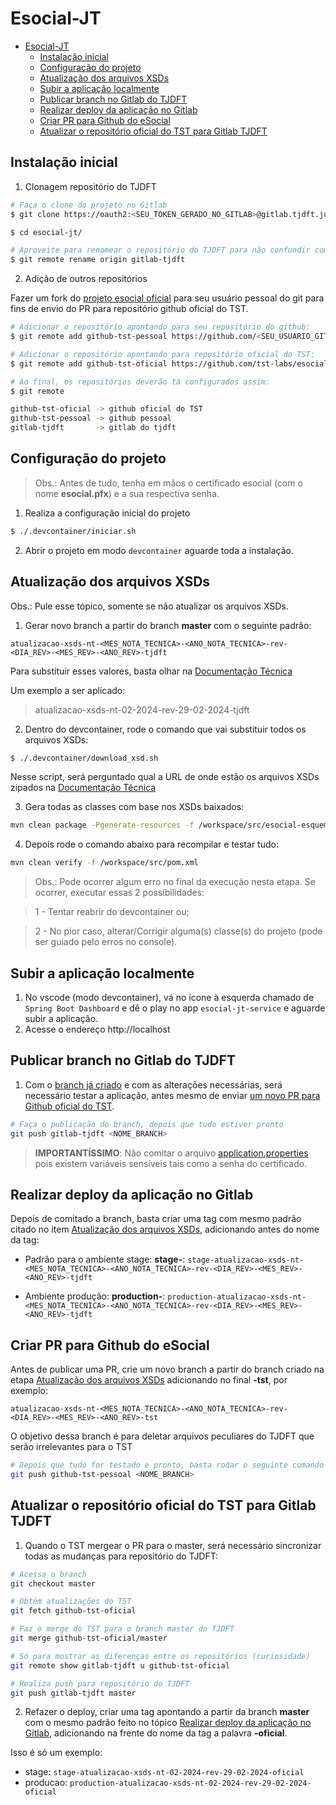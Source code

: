 # Esocial-JT

- [Esocial-JT](#esocial-jt)
  - [Instalação inicial](#instalação-inicial)
  - [Configuração do projeto](#configuração-do-projeto)
  - [Atualização dos arquivos XSDs](#atualização-dos-arquivos-xsds)
  - [Subir a aplicação localmente](#subir-a-aplicação-localmente)
  - [Publicar branch no Gitlab do TJDFT](#publicar-branch-no-gitlab-do-tjdft)
  - [Realizar deploy da aplicação no Gitlab](#realizar-deploy-da-aplicação-no-gitlab)
  - [Criar PR para Github do eSocial](#criar-pr-para-github-do-esocial)
  - [Atualizar o repositório oficial do TST para Gitlab TJDFT](#atualizar-o-repositório-oficial-do-tst-para-gitlab-tjdft)


## Instalação inicial

1) Clonagem repositório do TJDFT

```bash
# Faça o clone do projeto no Gitlab
$ git clone https://oauth2:<SEU_TOKEN_GERADO_NO_GITLAB>@gitlab.tjdft.jus.br/cosoft/nusof5/esocial/esocial-jt.git

$ cd esocial-jt/

# Aproveite para renomear o repositório do TJDFT para não confundir com os outros repositórios que serão adicionados a seguir
$ git remote rename origin gitlab-tjdft
```

2) Adição de outros repositórios

Fazer um fork do [projeto esocial oficial](https://github.com/tst-labs/esocial) para seu usuário pessoal do git para fins de envio do PR para repositório github oficial do TST.

```bash
# Adicionar o repositório apontando para seu repositório do github:
$ git remote add github-tst-pessoal https://github.com/<SEU_USUARIO_GITHUB>/esocial.git

# Adicionar o repositório apontando para repositório oficial do TST:
$ git remote add github-tst-oficial https://github.com/tst-labs/esocial.git

# Ao final, os repositórios deverão tá configurados assim:
$ git remote

github-tst-oficial -> github oficial do TST
github-tst-pessoal -> github pessoal
gitlab-tjdft       -> gitlab do tjdft
```

## Configuração do projeto

> Obs.: Antes de tudo, tenha em mãos o certificado esocial (com o nome **esocial.pfx**) e a sua respectiva senha.

1) Realiza a configuração inicial do projeto

```bash
$ ./.devcontainer/iniciar.sh
```

2) Abrir o projeto em modo `devcontainer` aguarde toda a instalação.

## Atualização dos arquivos XSDs

Obs.: Pule esse tópico, somente se não atualizar os arquivos XSDs.

1) Gerar novo branch a partir do branch **master** com o seguinte padrão:

`atualizacao-xsds-nt-<MES_NOTA_TECNICA>-<ANO_NOTA_TECNICA>-rev-<DIA_REV>-<MES_REV>-<ANO_REV>-tjdft`

Para substituir esses valores, basta olhar na [Documentação Técnica](https://www.gov.br/esocial/pt-br/documentacao-tecnica)

Um exemplo a ser aplicado:

> atualizacao-xsds-nt-02-2024-rev-29-02-2024-tjdft

2) Dentro do devcontainer, rode o comando que vai substituir todos os arquivos XSDs:

```bash
$ ./.devcontainer/download_xsd.sh
```

Nesse script, será perguntado qual a URL de onde estão os arquivos XSDs zipados na [Documentação Técnica](https://www.gov.br/esocial/pt-br/documentacao-tecnica)

3) Gera todas as classes com base nos XSDs baixados:

```bash
mvn clean package -Pgenerate-resources -f /workspace/src/esocial-esquemas/pom.xml
```

4) Depois rode o comando abaixo para recompilar e testar tudo:

```bash
mvn clean verify -f /workspace/src/pom.xml
```

>Obs.: Pode ocorrer algum erro no final da execução nesta etapa. Se ocorrer, executar essas 2 possibilidades: 

>1 - Tentar reabrir do devcontainer ou;

>2 - No pior caso, alterar/Corrigir alguma(s) classe(s) do projeto (pode ser guiado pelo erros no console).

## Subir a aplicação localmente

1) No vscode (modo devcontainer), vá no ícone à esquerda chamado de `Spring Boot Dashboard` e dê o play no app `esocial-jt-service` e aguarde subir a aplicação.
2) Acesse o endereço http://localhost

## Publicar branch no Gitlab do TJDFT

1) Com o [branch já criado](#atualização-dos-arquivos-xsds) e com as alterações necessárias, será necessário testar a aplicação, antes mesmo de enviar [um novo PR para Github oficial do TST](#criar-pr-para-github-do-esocial).

```bash
# Faça o publicação do branch, depois que tudo estiver pronto
git push gitlab-tjdft <NOME_BRANCH>
```

> **IMPORTANTÍSSIMO**: Não comitar o arquivo [application.properties](../src/esocial-jt-service/src/main/resources/application.properties) pois existem variáveis sensíveis tais como a senha do certificado.

## Realizar deploy da aplicação no Gitlab

Depois de comitado a branch, basta criar uma tag com mesmo padrão citado no item [Atualização dos arquivos XSDs](#atualização-dos-arquivos-xsds), adicionando antes do nome da tag:

- Padrão para o ambiente stage: **stage-**: `stage-atualizacao-xsds-nt-<MES_NOTA_TECNICA>-<ANO_NOTA_TECNICA>-rev-<DIA_REV>-<MES_REV>-<ANO_REV>-tjdft`

- Ambiente produção: **production-**: `production-atualizacao-xsds-nt-<MES_NOTA_TECNICA>-<ANO_NOTA_TECNICA>-rev-<DIA_REV>-<MES_REV>-<ANO_REV>-tjdft`

## Criar PR para Github do eSocial

Antes de publicar uma PR, crie um novo branch a partir do branch criado na etapa [Atualização dos arquivos XSDs](#atualização-dos-arquivos-xsds) adicionando no final **-tst**, por exemplo:

`atualizacao-xsds-nt-<MES_NOTA_TECNICA>-<ANO_NOTA_TECNICA>-rev-<DIA_REV>-<MES_REV>-<ANO_REV>-tst`

O objetivo dessa branch é para deletar arquivos peculiares do TJDFT que serão irrelevantes para o TST

```bash
# Depois que tudo for testado e pronto, basta rodar o seguinte comando
git push github-tst-pessoal <NOME_BRANCH>
```

## Atualizar o repositório oficial do TST para Gitlab TJDFT

1) Quando o TST mergear o PR para o master, será necessário sincronizar todas as mudanças para repositório do TJDFT:

```bash
# Acessa o branch
git checkout master

# Obtém atualizações do TST
git fetch github-tst-oficial

# Faz o merge do TST para o branch master do TJDFT
git merge github-tst-oficial/master

# Só para mostrar as diferenças entre os repositórios (curiosidade)
git remote show gitlab-tjdft u github-tst-oficial

# Realiza push para repositório do TJDFT
git push gitlab-tjdft master
```

2) Refazer o deploy, criar uma tag apontando a partir da branch **master** com o mesmo padrão feito no tópico [Realizar deploy da aplicação no Gitlab](#realizar-deploy-da-aplicação-no-gitlab), adicionando na frente do nome da tag a palavra **-oficial**.

Isso é só um exemplo: 

- stage: `stage-atualizacao-xsds-nt-02-2024-rev-29-02-2024-oficial`
- producao: `production-atualizacao-xsds-nt-02-2024-rev-29-02-2024-oficial`

